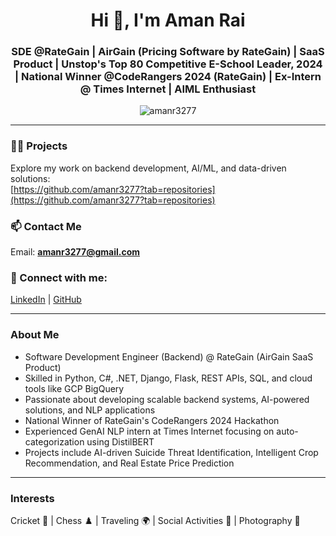 <h1 align="center">Hi 👋, I'm Aman Rai</h1>

<h3 align="center">
  SDE @RateGain | AirGain (Pricing Software by RateGain) | SaaS Product | Unstop's Top 80 Competitive E-School Leader, 2024 | National Winner @CodeRangers 2024 (RateGain) | Ex-Intern @ Times Internet | AIML Enthusiast
</h3>

<p align="center">
  <img src="https://komarev.com/ghpvc/?username=amanr3277&label=Profile%20views&color=0e75b6&style=flat" alt="amanr3277" />
</p>

---

### 👨‍💻 Projects  
Explore my work on backend development, AI/ML, and data-driven solutions:  
[https://github.com/amanr3277?tab=repositories](https://github.com/amanr3277?tab=repositories)

### 📫 Contact Me  
Email: **amanr3277@gmail.com**

### 🔗 Connect with me:  
[LinkedIn](https://www.linkedin.com/in/aman-rai-271496203/) | [GitHub](https://github.com/amanr3277)

---

### About Me  
- Software Development Engineer (Backend) @ RateGain (AirGain SaaS Product)  
- Skilled in Python, C#, .NET, Django, Flask, REST APIs, SQL, and cloud tools like GCP BigQuery  
- Passionate about developing scalable backend systems, AI-powered solutions, and NLP applications  
- National Winner of RateGain's CodeRangers 2024 Hackathon  
- Experienced GenAI NLP intern at Times Internet focusing on auto-categorization using DistilBERT  
- Projects include AI-driven Suicide Threat Identification, Intelligent Crop Recommendation, and Real Estate Price Prediction

---

### Interests  
Cricket 🏏 | Chess ♟️ | Traveling 🌍 | Social Activities 🤝 | Photography 📸
